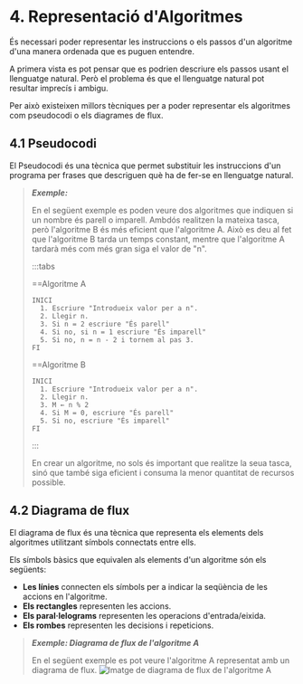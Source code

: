 # 4. Representació d'Algoritmes

És necessari poder representar les instruccions o els passos d'un algoritme d'una manera ordenada que es puguen entendre.

A primera vista es pot pensar que es podrien descriure els passos
usant el llenguatge natural. Però el problema és que el llenguatge natural
pot resultar imprecís i ambigu.

Per això existeixen millors tècniques per a poder representar els algoritmes
com pseudocodi o els diagrames de flux.

## 4.1 Pseudocodi

El Pseudocodi és una tècnica que permet substituir les instruccions
d'un programa per frases que descriguen què ha de fer-se en llenguatge
natural.

> ***Exemple:***
>
> En el següent exemple es poden veure dos algoritmes que indiquen si un nombre és parell o imparell. Ambdós realitzen la mateixa tasca, però l'algoritme B és més eficient que l'algoritme A. Això es deu al fet que l'algoritme B tarda un temps constant, mentre que l'algoritme A tardarà més com més gran siga el valor de "n".
>
>:::tabs
>
>==Algoritme A
> ```
> INICI
>   1. Escriure "Introdueix valor per a n".
>   2. Llegir n.  
>   3. Si n = 2 escriure "És parell"
>   4. Si no, si n = 1 escriure "És imparell"
>   5. Si no, n = n - 2 i tornem al pas 3.
> FI
> ```
>
>==Algoritme B
>
> ```
> INICI
>   1. Escriure "Introdueix valor per a n".
>   2. Llegir n.  
>   3. M ← n % 2
>   4. Si M = 0, escriure "És parell"
>   5. Si no, escriure "És imparell"
> FI
> ```
>
>:::
>
> En crear un algoritme, no sols és important que realitze la seua tasca, sinó que també siga eficient i consuma la menor quantitat de recursos possible.

## 4.2 Diagrama de flux

El diagrama de flux és una tècnica que representa els elements dels
algoritmes utilitzant símbols connectats entre ells.

Els símbols bàsics que equivalen als elements d'un algoritme són els següents:

- **Les línies** connecten els símbols per a indicar la seqüència de les accions en l'algoritme.
- **Els rectangles** representen les accions.
- **Els paral·lelograms** representen les operacions d'entrada/eixida.
- **Els rombes** representen les decisions i repeticions.


> ***Exemple: Diagrama de flux de l'algoritme A***
>
> En el següent exemple es pot veure l'algoritme A representat amb un diagrama de flux.
> ![Imatge de diagrama de flux de l'algoritme A](/uf1/5.2.png)
